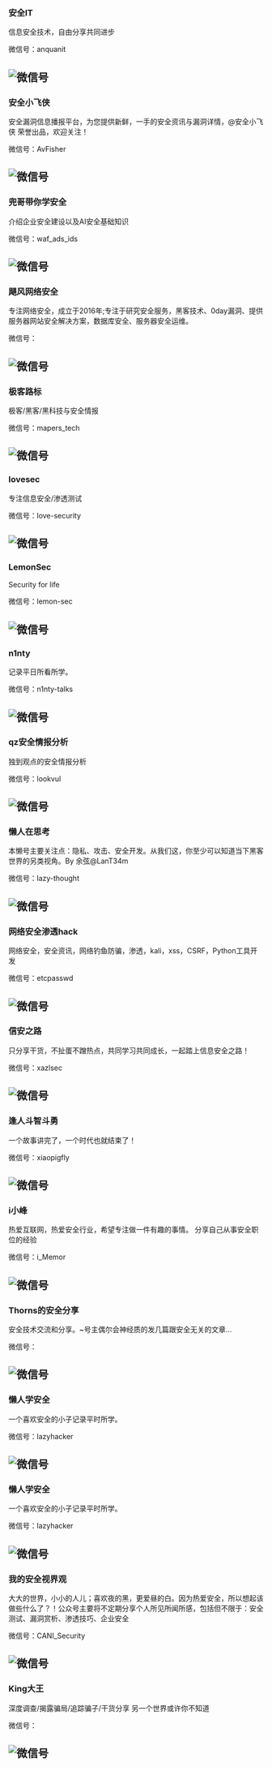 
### 安全IT

信息安全技术，自由分享共同进步

微信号：anquanit

![微信号](https://mp.weixin.qq.com/mp/qrcode?scene=10000004&size=102&__biz=MzI0NDg1MTYzMQ==&mid=2247483701&idx=1&sn=f572e11ac8d2983992d640cfdf36fa53&send_time=)
---

### 安全小飞侠

安全漏洞信息播报平台，为您提供新鲜，一手的安全资讯与漏洞详情，@安全小飞侠 荣誉出品，欢迎关注！

微信号：AvFisher

![微信号](https://mp.weixin.qq.com/mp/qrcode?scene=10000004&size=102&__biz=MzAwMzAwOTQ5Nw==&mid=2650941259&idx=1&sn=7c4caf9aec41d0cdb7dadc59772d64d8&send_time=)
---


### 兜哥带你学安全

介绍企业安全建设以及AI安全基础知识

微信号：waf_ads_ids

![微信号](https://mp.weixin.qq.com/mp/qrcode?scene=10000004&size=102&__biz=MzIwOTc0MDU3NA==&mid=2247483988&idx=1&sn=e2847e934c946a87ac87ae348baa5800&send_time=)
---

### 飓风网络安全

专注网络安全，成立于2016年;专注于研究安全服务，黑客技术、0day漏洞、提供服务器网站安全解决方案，数据库安全、服务器安全运维。

微信号：

![微信号](https://mp.weixin.qq.com/mp/qrcode?scene=10000004&size=102&__biz=MzI3NzMzNzE5Ng==&mid=2247484613&idx=1&sn=056de52f1986514a98587223d67d4681&send_time=)
---

### 极客路标

极客/黑客/黑科技与安全情报

微信号：mapers_tech

![微信号](https://mp.weixin.qq.com/mp/qrcode?scene=10000004&size=102&__biz=MzIxMTQwNDc2NA==&mid=2247483725&idx=1&sn=d4e729a4d05125c44c30cf353dc99cc3&send_time=)
---

### lovesec

专注信息安全/渗透测试

微信号：love-security

![微信号](https://mp.weixin.qq.com/mp/qrcode?scene=10000004&size=102&__biz=MzA3ODI1MjA1NA==&mid=2655064015&idx=1&sn=154be2b82893664a8cc2241da48e83c2&send_time=)
---

### LemonSec

Security for life

微信号：lemon-sec

![微信号](https://mp.weixin.qq.com/mp/qrcode?scene=10000004&size=102&__biz=MzUyMTA0MjQ4NA==&mid=2247485652&idx=1&sn=26e8ed52e055baa5232c80d3e3ae0f92&send_time=)
---

### n1nty

记录平日所看所学。

微信号：n1nty-talks

![微信号](https://mp.weixin.qq.com/mp/qrcode?scene=10000004&size=102&__biz=MzI5Nzc0OTkxOQ==&mid=2247483733&idx=1&sn=d56047c124a2ac860815c1860ef75fbe&send_time=)
---

### qz安全情报分析

独到观点的安全情报分析

微信号：lookvul

![微信号](https://mp.weixin.qq.com/mp/qrcode?scene=10000004&size=102&__biz=MzI1MDA1MjcxMw==&mid=2649905588&idx=1&sn=4162f71471a4e97d970c03c944c207b9&send_time=)
---

### 懒人在思考

本懒号主要关注点：隐私、攻击、安全开发。从我们这，你至少可以知道当下黑客世界的另类视角。By 余弦@LanT34m

微信号：lazy-thought

![微信号](https://mp.weixin.qq.com/mp/qrcode?scene=10000004&size=102&__biz=MzA3NTEzMTUwNA==&mid=2651081322&idx=1&sn=3b431134132c872333cc9d18eb0ea0b5&send_time=)
---

### 网络安全渗透hack

网络安全，安全资讯，网络钓鱼防骗，渗透，kali，xss，CSRF，Python工具开发

微信号：etcpasswd

![微信号](https://mp.weixin.qq.com/mp/qrcode?scene=10000004&size=102&__biz=MzAxMDg3NjExNQ==&mid=2651631017&idx=1&sn=bc7ba1cbd2f8e2471b3d9a61f61a2391&send_time=)
---

### 信安之路

只分享干货，不扯蛋不蹭热点，共同学习共同成长，一起踏上信息安全之路！

微信号：xazlsec

![微信号](https://mp.weixin.qq.com/mp/qrcode?scene=10000004&size=102&__biz=MzI5MDQ2NjExOQ==&mid=2247485270&idx=1&sn=5f6a6030c93e544419ee49bbbf7dde0b&send_time=)
---

### 逢人斗智斗勇

一个故事讲完了，一个时代也就结束了！

微信号：xiaopigfly

![微信号](https://mp.weixin.qq.com/mp/qrcode?scene=10000004&size=102&__biz=MzAxMjk1NTExNw==&mid=2247484139&idx=1&sn=0ad28ccd11c89726ca9c5b1da1770b3a&send_time=)
---

### i小峰

热爱互联网，热爱安全行业，希望专注做一件有趣的事情。 分享自己从事安全职位的经验

微信号：i_Memor

![微信号](https://mp.weixin.qq.com/mp/qrcode?scene=10000004&size=102&__biz=MzI5MjQ5NjcxMA==&mid=2247483856&idx=1&sn=4b5bf06ed5cde685cdc18c3a21cc0033&send_time=)
---

### Thorns的安全分享

安全技术交流和分享。~号主偶尔会神经质的发几篇跟安全无关的文章...

微信号：

![微信号](https://mp.weixin.qq.com/mp/qrcode?scene=10000004&size=102&__biz=MzU3MzAyNzgyNg==&mid=100000015&idx=1&sn=829ef7a14a583d577fa4c01a43986347&send_time=)
---

### 懒人学安全

一个喜欢安全的小子记录平时所学。

微信号：lazyhacker

![微信号](https://mp.weixin.qq.com/mp/qrcode?scene=10000004&size=102&__biz=MzI4MjQzMzE3NA==&mid=2247483741&idx=1&sn=863fb52765c7fc071b37d131c221e8a8&send_time=)
---

### 懒人学安全

一个喜欢安全的小子记录平时所学。

微信号：lazyhacker

![微信号](https://mp.weixin.qq.com/mp/qrcode?scene=10000004&size=102&__biz=MzI4MjQzMzE3NA==&mid=2247483741&idx=1&sn=863fb52765c7fc071b37d131c221e8a8&send_time=)
---

### 我的安全视界观

大大的世界，小小的人儿；喜欢夜的黑，更爱昼的白。因为热爱安全，所以想起该做些什么了？！公众号主要将不定期分享个人所见所闻所感，包括但不限于：安全测试、漏洞赏析、渗透技巧、企业安全

微信号：CANI_Security

![微信号](https://mp.weixin.qq.com/mp/qrcode?scene=10000004&size=102&__biz=MzI3Njk2OTIzOQ==&mid=2247483858&idx=1&sn=acdbc83ea3f9bdc09fc25ab9625fcbb1&send_time=)
---

### King大王

深度调查/揭露骗局/追踪骗子/干货分享 另一个世界或许你不知道

微信号：

![微信号](https://mp.weixin.qq.com/mp/qrcode?scene=10000004&size=102&__biz=MzU1NTMwNDEyNw==&mid=2247484062&idx=1&sn=9bc566fdaf4f8c30b1b79e377c3816b3&send_time=)
---

